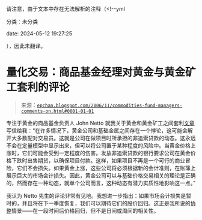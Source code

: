 请注意，由于文本中存在无法解析的注释（<!--yml

分类：未分类

date: 2024-05-12 19:27:25

），因此未翻译。

# 量化交易：商品基金经理对黄金与黄金矿工套利的评论

> 来源：[`epchan.blogspot.com/2006/11/commodities-fund-managers-comments-on.html#0001-01-01`](http://epchan.blogspot.com/2006/11/commodities-fund-managers-comments-on.html#0001-01-01)

专注于黄金的商品基金负责人 John Netto 就我关于黄金和黄金矿工之间套利[文章](http://epchan.blogspot.com/2006/11/gold-vs-gold-miners-another-arbitrage.html)写信给我：“在许多情况下，黄金公司和基础金属之间存在一个悖论，这可能会解开大多数配对交易员。这就是公司在做项目时所承担的非追索贷款的动态。这永远不会在定量模型中显示出来，但可以将公司置于某种程度的风险中。当黄金价格上涨时，它们可能会受到一定程度的伤害。发放非追索贷款的银行要求公司在黄金价格下跌时出售期货，以确保项目付款。这样，如果项目不再是一个可行的商业冒险，它们不会损失。如果黄金上涨，这些公司将必须根据新的会计准则，在账簿上展示巨大的市场会计损失。因此，黄金公司可以与基础价格交易相关的理论是正确的，然而存在一种动态，就单个公司而言，这种动态有潜力实质性地影响这一点。”

我认为 Netto 先生的评论非常有见地。我想进一步指出：如果市场会计损失是暂时的，并且将在下一季度恢复，我们可以期待它们的股价回归。这正是我所说的[协整](http://epchan.blogspot.com/2006/11/cointegration-is-not-same-as.html)情景——在一段时间后价格回归，但不是日间或周间的相关性。
